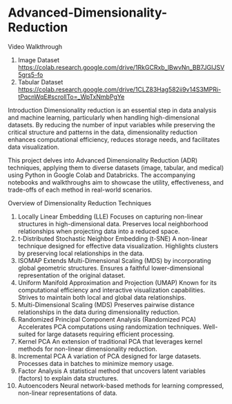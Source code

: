 # Advanced-Dimensionality-Reduction
Video Walkthrough
1. Image Dataset
   https://colab.research.google.com/drive/1RkGCRxb_lBwvNn_BB7JGIJSV5grs5-fo
2. Tabular Dataset
   https://colab.research.google.com/drive/1CLZ83Hag582ii9v14S3MPRi-tPqcnWqE#scrollTo=_WpTxNmbPgYe

Introduction
Dimensionality reduction is an essential step in data analysis and machine learning, particularly when handling high-dimensional datasets. By reducing the number of input variables while preserving the critical structure and patterns in the data, dimensionality reduction enhances computational efficiency, reduces storage needs, and facilitates data visualization.

This project delves into Advanced Dimensionality Reduction (ADR) techniques, applying them to diverse datasets (image, tabular, and medical) using Python in Google Colab and Databricks. The accompanying notebooks and walkthroughs aim to showcase the utility, effectiveness, and trade-offs of each method in real-world scenarios.

   Overview of Dimensionality Reduction Techniques
1. Locally Linear Embedding (LLE)
Focuses on capturing non-linear structures in high-dimensional data.
Preserves local neighborhood relationships when projecting data into a reduced space.
2. t-Distributed Stochastic Neighbor Embedding (t-SNE)
A non-linear technique designed for effective data visualization.
Highlights clusters by preserving local relationships in the data.
3. ISOMAP
Extends Multi-Dimensional Scaling (MDS) by incorporating global geometric structures.
Ensures a faithful lower-dimensional representation of the original dataset.
4. Uniform Manifold Approximation and Projection (UMAP)
Known for its computational efficiency and interactive visualization capabilities.
Strives to maintain both local and global data relationships.
5. Multi-Dimensional Scaling (MDS)
Preserves pairwise distance relationships in the data during dimensionality reduction.
6. Randomized Principal Component Analysis (Randomized PCA)
Accelerates PCA computations using randomization techniques.
Well-suited for large datasets requiring efficient processing.
7. Kernel PCA
An extension of traditional PCA that leverages kernel methods for non-linear dimensionality reduction.
8. Incremental PCA
A variation of PCA designed for large datasets.
Processes data in batches to minimize memory usage.
9. Factor Analysis
A statistical method that uncovers latent variables (factors) to explain data structures.
10. Autoencoders
Neural network-based methods for learning compressed, non-linear representations of data.


 
